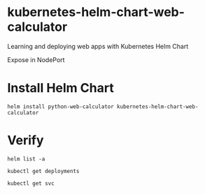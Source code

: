 # kubernetes-helm-chart-web-calculator
Learning and deploying web apps with Kubernetes Helm Chart

Expose in NodePort

# Install Helm Chart
``helm install python-web-calculator kubernetes-helm-chart-web-calculator``

# Verify
``helm list -a``

``kubectl get deployments``

``kubectl get svc``


